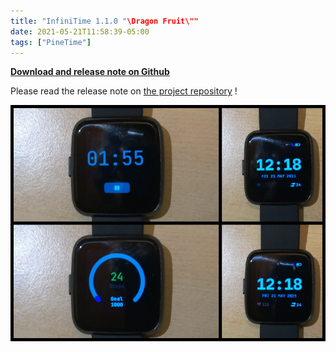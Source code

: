 ```yaml
---
title: "InfiniTime 1.1.0 "\Dragon Fruit\""
date: 2021-05-21T11:58:39-05:00
tags: ["PineTime"]
---
```


**[Download and release note on Github](https://github.com/JF002/InfiniTime/tree/1.1.0)**

Please read the release note on [the project repository](https://github.com/JF002/InfiniTime/releases/tag/1.1.0) !

![InfiniTime 1.1](poster.png)
